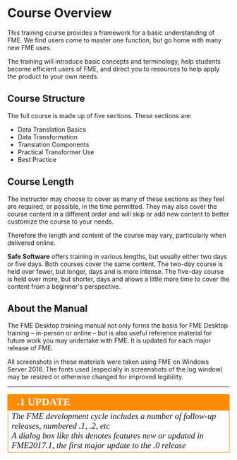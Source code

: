 # Course Overview #

This training course provides a framework for a basic understanding of FME. We find users come to master one function, but go home with many new FME uses.

The training will introduce basic concepts and terminology, help students become efficient users of FME, and direct you to resources to help apply the product to your own needs.

## Course Structure ##

The full course is made up of five sections. These sections are:

- Data Translation Basics
- Data Transformation
- Translation Components
- Practical Transformer Use
- Best Practice

## Course Length ##

The instructor may choose to cover as many of these sections as they feel are required, or possible, in the time permitted. They may also cover the course content in a different order and will skip or add new content to better customize the course to your needs.

Therefore the length and content of the course may vary, particularly when delivered online.

**Safe Software** offers training in various lengths, but usually either two days or five days. Both courses cover the same content. The two-day course is held over fewer, but longer, days and is more intense. The five-day course is held over more, but shorter, days and allows a little more time to cover the content from a beginner's perspective. 

## About the Manual ##
The FME Desktop training manual not only forms the basis for FME Desktop training – in-person or online – but is also useful reference material for future work you may undertake with FME. It is updated for each major release of FME.

All screenshots in these materials were taken using FME on Windows Server 2016. The fonts used (especially in screenshots of the log window) may be resized or otherwise changed for improved legibility.

---

<!--Updated Section--> 

<table style="border-spacing: 0px">
<tr>
<td style="vertical-align:middle;background-color:darkorange;border: 2px solid darkorange">
<i class="fa fa-bolt fa-lg fa-pull-left fa-fw" style="color:white;padding-right: 12px;vertical-align:text-top"></i>
<span style="color:white;font-size:x-large;font-weight: bold;font-family:serif">.1 UPDATE</span>
</td>
</tr>

<tr>
<td style="border: 1px solid darkorange">
<span style="font-family:serif; font-style:italic; font-size:larger">
The FME development cycle includes a number of follow-up releases, numbered .1, .2, etc
<br>A dialog box like this denotes features new or updated in FME2017.1, the first major update to the .0 release
</span>
</td>
</tr>
</table>
